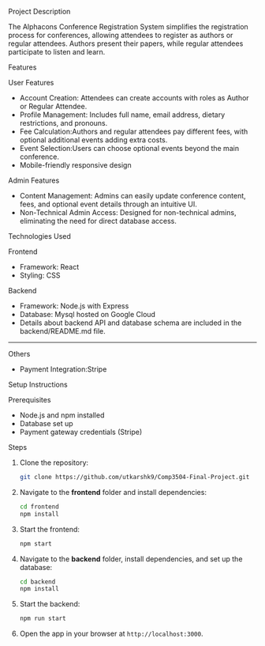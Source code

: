 Project Description

The Alphacons Conference Registration System simplifies the registration process for conferences, allowing attendees to register as authors or regular attendees. Authors present their papers, while regular attendees participate to listen and learn.

Features


User Features
- Account Creation: Attendees can create accounts with roles as Author or Regular Attendee.
- Profile Management: Includes full name, email address, dietary restrictions, and pronouns.
- Fee Calculation:Authors and regular attendees pay different fees, with optional additional events adding extra costs.
- Event Selection:Users can choose optional events beyond the main conference.
-  Mobile-friendly responsive design

Admin Features
- Content Management: Admins can easily update conference content, fees, and optional event details through an intuitive UI.
- Non-Technical Admin Access: Designed for non-technical admins, eliminating the need for direct database access.


Technologies Used

 Frontend
- Framework: React 
- Styling: CSS

 Backend
- Framework: Node.js with Express
- Database: Mysql hosted on Google Cloud
- Details about backend API and database schema are included in the backend/README.md file.

---

 Others
- Payment Integration:Stripe




Setup Instructions

Prerequisites
- Node.js and npm installed
- Database  set up
- Payment gateway credentials (Stripe)

 Steps
1. Clone the repository:
   ```bash
   git clone https://github.com/utkarshk9/Comp3504-Final-Project.git
   ```
2. Navigate to the **frontend** folder and install dependencies:
   ```bash
   cd frontend
   npm install
   ```
3. Start the frontend:
   ```bash
   npm start
   ```
4. Navigate to the **backend** folder, install dependencies, and set up the database:
   ```bash
   cd backend
   npm install
   ```
5. Start the backend:
   ```bash
   npm run start
   ```
6. Open the app in your browser at `http://localhost:3000`.





